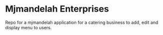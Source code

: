 # Mjmandelah Enterprises

Repo for a mjmandelah application for a catering business to add, edit and display menu to users.
